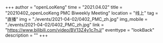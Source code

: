 +++
author = "openLooKeng"
time = "2021.04.02"
title = "20210402_openLooKeng PMC Biweekly Meeting"
location = "线上"
tag = "直播"
img = "./events/2021-04-02/0402_PMC_zh.jpg"
img_mobile = "./events/2021-04-02/0402_PMC_zh.jpg"
link = "https://www.bilibili.com/video/BV13Z4y1c7nJ/"
eventtype = "lookBack"
description = ""
+++